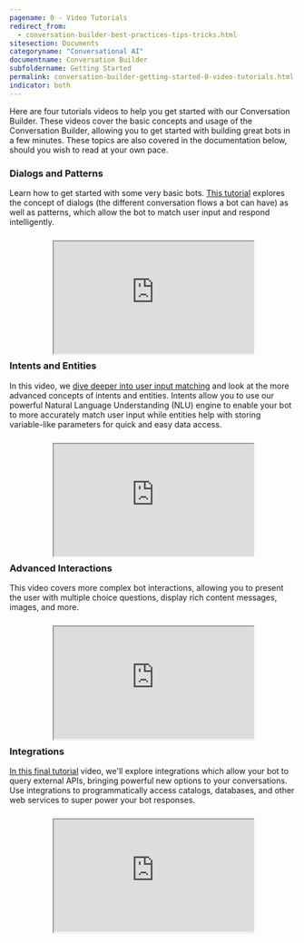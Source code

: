 ```yaml
---
pagename: 0 - Video Tutorials
redirect_from:
  - conversation-builder-best-practices-tips-tricks.html
sitesection: Documents
categoryname: "Conversational AI"
documentname: Conversation Builder
subfoldername: Getting Started
permalink: conversation-builder-getting-started-0-video-tutorials.html
indicator: both
---
```


Here are four tutorials videos to help you get started with our Conversation Builder. These videos cover the basic concepts and usage of the Conversation Builder, allowing you to get started with building great bots in a few minutes. These topics are also covered in the documentation below, should you wish to read at your own pace.

### Dialogs and Patterns

Learn how to get started with some very basic bots. [This tutorial](conversation-builder-getting-started-1-dialogs-and-patterns.html) explores the concept of dialogs (the different conversation flows a bot can have) as well as patterns, which allow the bot to match user input and respond intelligently.

<div style="display: block; position: relative; max-width: 70%;margin:0 auto;"><div style="padding-top: 56.25%;"><iframe src="https://player.vimeo.com/video/321978379" allowfullscreen="" webkitallowfullscreen="" mozallowfullscreen="" style="width: 100%; height: 100%; position: absolute; top: 10px; bottom: 0; right: 0; left: 0;"></iframe></div></div>

### Intents and Entities

In this video, we [dive deeper into user input matching](conversation-builder-getting-started-2-intents.html) and look at the more advanced concepts of intents and entities. Intents allow you to use our powerful Natural Language Understanding (NLU) engine to enable your bot to more accurately match user input while entities help with storing variable-like parameters for quick and easy data access.

<div style="display: block; position: relative; max-width: 70%;margin:0 auto;"><div style="padding-top: 56.25%;"><iframe src="https://player.vimeo.com/video/321979334" allowfullscreen="" webkitallowfullscreen="" mozallowfullscreen="" style="width: 100%; height: 100%; position: absolute; top: 10px; bottom: 0; right: 0; left: 0;"></iframe></div></div>

### Advanced Interactions

This video covers more complex bot interactions, allowing you to present the user with multiple choice questions, display rich content messages, images, and more.

<div style="display: block; position: relative; max-width: 70%;margin:0 auto;"><div style="padding-top: 56.25%;"><iframe src="https://player.vimeo.com/video/321979606" allowfullscreen="" webkitallowfullscreen="" mozallowfullscreen="" style="width: 100%; height: 100%; position: absolute; top: 10px; bottom: 0; right: 0; left: 0;"></iframe></div></div>

### Integrations

[In this final tutorial](conversation-builder-getting-started-3-integrations.html) video, we'll explore integrations which allow your bot to query external APIs, bringing powerful new options to your conversations. Use integrations to programmatically access catalogs, databases, and other web services to super power your bot responses.

<div style="display: block; position: relative; max-width: 70%;margin:0 auto;"><div style="padding-top: 56.25%;"><iframe src="https://player.vimeo.com/video/321979952" allowfullscreen="" webkitallowfullscreen="" mozallowfullscreen="" style="width: 100%; height: 100%; position: absolute; top: 10px; bottom: 0; right: 0; left: 0;"></iframe></div></div>

